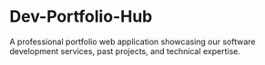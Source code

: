 # Dev-Portfolio-Hub
A professional portfolio web application showcasing our software development services, past projects, and technical expertise.
